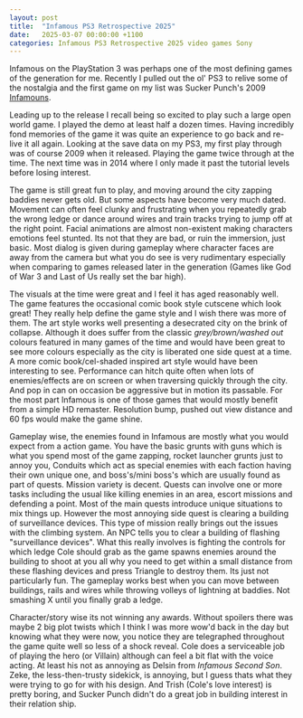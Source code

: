 ```yaml
---
layout: post
title:  "Infamous PS3 Retrospective 2025"
date:   2025-03-07 00:00:00 +1100
categories: Infamous PS3 Retrospective 2025 video games Sony
---
```


Infamous on the PlayStation 3 was perhaps one of the most defining games of the generation for me.
Recently I pulled out the ol' PS3 to relive some of the nostalgia and the first game on my list was Sucker Punch's 2009 [Infamouns](https://en.wikipedia.org/wiki/Infamous_(video_game)).

Leading up to the release I recall being so excited to play such a large open world game. I played the demo at least half a dozen times. Having incredibly fond memories of the game it was quite an experience to go back and re-live it all again. Looking at the save data on my PS3, my first play through was of course 2009 when it released. Playing the game twice through at the time. The next time was in 2014 where I only made it past the tutorial levels before losing interest.

The game is still great fun to play, and moving around the city zapping baddies never gets old. But some aspects have become very much dated. Movement can often feel clunky and frustrating when you repeatedly grab the wrong ledge or dance around wires and train tracks trying to jump off at the right point. Facial animations are almost non-existent making characters emotions feel stunted. Its not that they are bad, or ruin the immersion, just basic. Most dialog is given during gameplay where character faces are away from the camera but what you do see is very rudimentary especially when comparing to games released later in the generation (Games like God of War 3 and Last of Us really set the bar high).

The visuals at the time were great and I feel it has aged reasonably well. The game features the occasional comic book style cutscene which look great! They really help define the game style and I wish there was more of them. The art style works well presenting a desecrated city on the brink of collapse. Although it does suffer from the classic *grey/brown/washed out* colours featured in many games of the time and would have been great to see more colours especially as the city is liberated one side quest at a time. A more comic book/cel-shaded inspired art style would have been interesting to see. Performance can hitch quite often when lots of enemies/effects are on screen or when traversing quickly through the city. And pop in can on occasion be aggressive but in motion its passable. For the most part Infamous is one of those games that would mostly benefit from a simple HD remaster. Resolution bump, pushed out view distance and 60 fps would make the game shine.

Gameplay wise, the enemies found in Infamous are mostly what you would expect from a action game. You have the basic grunts with guns which is what you spend most of the game zapping, rocket launcher grunts just to annoy you, Conduits which act as special enemies with each faction having their own unique one, and boss's/mini boss's which are usually found as part of quests. Mission variety is decent. Quests can involve one or more tasks including the usual like killing enemies in an area, escort missions and defending a point. Most of the main quests introduce unique situations to mix things up. However the most annoying side quest is clearing a building of surveillance devices. This type of mission really brings out the issues with the climbing system. An NPC tells you to clear a building of flashing "surveillance devices". What this really involves is fighting the controls for which ledge Cole should grab as the game spawns enemies around the building to shoot at you all why you need to get within a small distance from these flashing devices and press Triangle to destroy them. Its just not particularly fun. The gameplay works best when you can move between buildings, rails and wires while throwing volleys of lightning at baddies. Not smashing X until you finally grab a ledge.

Character/story wise its not winning any awards. Without spoilers there was maybe 2 big plot twists which I think I was more wow'd back in the day but knowing what they were now, you notice they are telegraphed throughout the game quite well so less of a shock reveal. Cole does a serviceable job of playing the hero (or Villain) although can feel a bit flat with the voice acting. At least his not as annoying as Delsin from *Infamous Second Son*. Zeke, the less-then-trusty sidekick, is annoying, but I guess thats what they were trying to go for with his design. And Trish (Cole's love interest) is pretty boring, and Sucker Punch didn't do a great job in building interest in their relation ship.